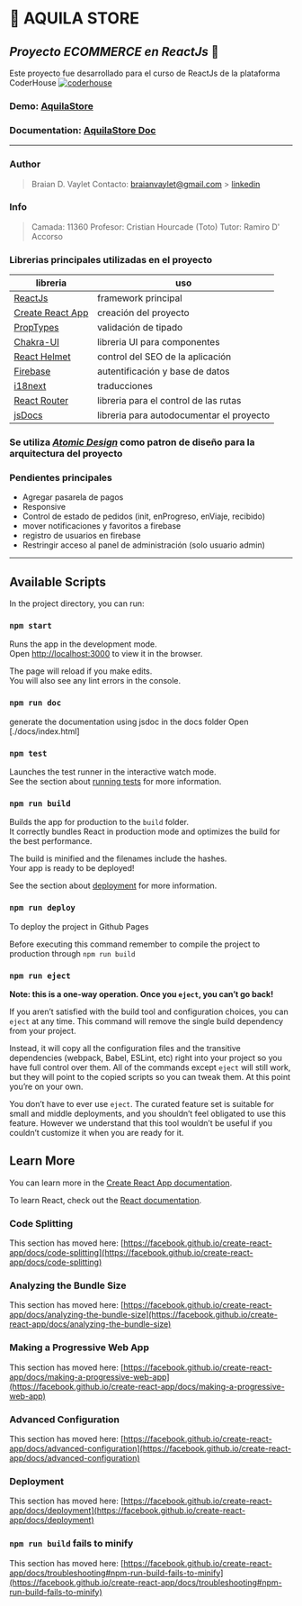 # 🦅 AQUILA STORE

## _Proyecto ECOMMERCE en ReactJs_ 💙

Este proyecto fue desarrollado para el curso de ReactJs de la plataforma CoderHouse [![coderhouse](https://emprelatam.com/wp-content/uploads/2019/10/logos-coderhouse-01.png)](https://www.coderhouse.com/)

### Demo: [AquilaStore](https://braianvaylet.github.io/coderhouse-react11360-bdv/)

### Documentation: [AquilaStore Doc](https://braianvaylet.github.io/AquilaStoreDoc/)

---

### Author

> Braian D. Vaylet
> Contacto: braianvaylet@gmail.com > [linkedin](https://www.linkedin.com/in/braianvaylet/)

### Info

> Camada: 11360
> Profesor: Cristian Hourcade (Toto)
> Tutor: Ramiro D' Accorso

### Librerias principales utilizadas en el proyecto

| libreria                                                         | uso                                      |
| ---------------------------------------------------------------- | ---------------------------------------- |
| [ReactJs](https://es.reactjs.org/)                               | framework principal                      |
| [Create React App](https://github.com/facebook/create-react-app) | creación del proyecto                    |
| [PropTypes](https://www.npmjs.com/package/prop-types)            | validación de tipado                     |
| [Chakra-UI](https://chakra-ui.com/)                              | libreria UI para componentes             |
| [React Helmet](https://www.npmjs.com/package/react-helmet)       | control del SEO de la aplicación         |
| [Firebase](https://firebase.google.com/?hl=es)                   | autentificación y base de datos          |
| [i18next](https://react.i18next.com/)                            | traducciones                             |
| [React Router](https://reactrouter.com/)                         | libreria para el control de las rutas    |
| [jsDocs](https://jsdoc.app/)                                     | libreria para autodocumentar el proyecto |

### Se utiliza _[Atomic Design](https://atomicdesign.bradfrost.com/)_ como patron de diseño para la arquitectura del proyecto

### Pendientes principales

- Agregar pasarela de pagos
- Responsive
- Control de estado de pedidos (init, enProgreso, enViaje, recibido)
- mover notificaciones y favoritos a firebase
- registro de usuarios en firebase
- Restringir acceso al panel de administración (solo usuario admin)

---

## Available Scripts

In the project directory, you can run:

### `npm start`

Runs the app in the development mode.\
Open [http://localhost:3000](http://localhost:3000) to view it in the browser.

The page will reload if you make edits.\
You will also see any lint errors in the console.

### `npm run doc`

generate the documentation using jsdoc in the docs folder
Open [./docs/index.html]

### `npm test`

Launches the test runner in the interactive watch mode.\
See the section about [running tests](https://facebook.github.io/create-react-app/docs/running-tests) for more information.

### `npm run build`

Builds the app for production to the `build` folder.\
It correctly bundles React in production mode and optimizes the build for the best performance.

The build is minified and the filenames include the hashes.\
Your app is ready to be deployed!

See the section about [deployment](https://facebook.github.io/create-react-app/docs/deployment) for more information.

### `npm run deploy`

To deploy the project in Github Pages

Before executing this command remember to compile the project to production through `npm run build`

### `npm run eject`

**Note: this is a one-way operation. Once you `eject`, you can’t go back!**

If you aren’t satisfied with the build tool and configuration choices, you can `eject` at any time. This command will remove the single build dependency from your project.

Instead, it will copy all the configuration files and the transitive dependencies (webpack, Babel, ESLint, etc) right into your project so you have full control over them. All of the commands except `eject` will still work, but they will point to the copied scripts so you can tweak them. At this point you’re on your own.

You don’t have to ever use `eject`. The curated feature set is suitable for small and middle deployments, and you shouldn’t feel obligated to use this feature. However we understand that this tool wouldn’t be useful if you couldn’t customize it when you are ready for it.

## Learn More

You can learn more in the [Create React App documentation](https://facebook.github.io/create-react-app/docs/getting-started).

To learn React, check out the [React documentation](https://reactjs.org/).

### Code Splitting

This section has moved here: [https://facebook.github.io/create-react-app/docs/code-splitting](https://facebook.github.io/create-react-app/docs/code-splitting)

### Analyzing the Bundle Size

This section has moved here: [https://facebook.github.io/create-react-app/docs/analyzing-the-bundle-size](https://facebook.github.io/create-react-app/docs/analyzing-the-bundle-size)

### Making a Progressive Web App

This section has moved here: [https://facebook.github.io/create-react-app/docs/making-a-progressive-web-app](https://facebook.github.io/create-react-app/docs/making-a-progressive-web-app)

### Advanced Configuration

This section has moved here: [https://facebook.github.io/create-react-app/docs/advanced-configuration](https://facebook.github.io/create-react-app/docs/advanced-configuration)

### Deployment

This section has moved here: [https://facebook.github.io/create-react-app/docs/deployment](https://facebook.github.io/create-react-app/docs/deployment)

### `npm run build` fails to minify

This section has moved here: [https://facebook.github.io/create-react-app/docs/troubleshooting#npm-run-build-fails-to-minify](https://facebook.github.io/create-react-app/docs/troubleshooting#npm-run-build-fails-to-minify)
